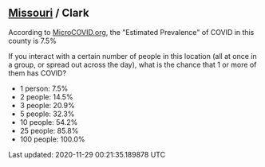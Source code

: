 
## [Missouri](/united-states/missouri) / Clark

According to [MicroCOVID.org](http://microcovid.org),
the "Estimated Prevalence" of COVID in this county is 7.5%

If you interact with a certain number of people in this location
(all at once in a group, or spread out across the day), what is the chance that
1 or more of them has COVID?

- 1 person: 7.5%
- 2 people: 14.5%
- 3 people: 20.9%
- 5 people: 32.3%
- 10 people: 54.2%
- 25 people: 85.8%
- 100 people: 100.0%

Last updated: 2020-11-29 00:21:35.189878 UTC
